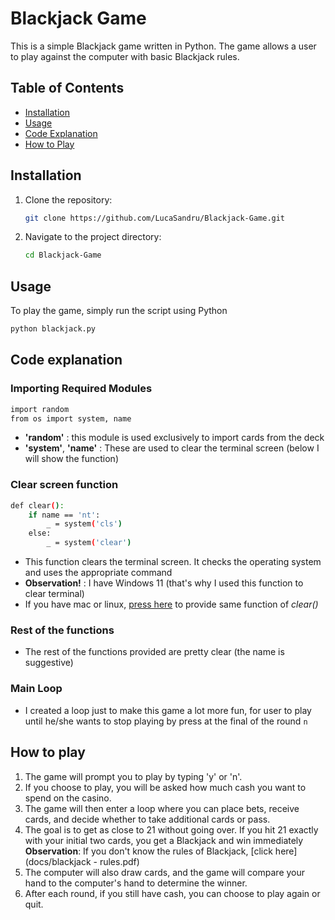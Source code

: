 # Blackjack Game

This is a simple Blackjack game written in Python. The game allows a user to play against the computer with basic Blackjack rules.

## Table of Contents
- [Installation](#installation)
- [Usage](#usage)
- [Code Explanation](#code-explanation)
- [How to Play](#how-to-play)

## Installation

1. Clone the repository:
   ```bash
   git clone https://github.com/LucaSandru/Blackjack-Game.git
   ```
   
2. Navigate to the project directory:
   ```bash
   cd Blackjack-Game
   ```
   
## Usage
To play the game, simply run the script using Python
```bash
python blackjack.py
```

## Code explanation

### Importing Required Modules
```bash
import random
from os import system, name
```
- **'random'** : this module is used exclusively to import cards from the deck
- **'system'**, **'name'** : These are used to clear the terminal screen (below I will show the function)

### Clear screen function
```bash
def clear():
    if name == 'nt':
        _ = system('cls')
    else:
        _ = system('clear')
```
- This function clears the terminal screen. It checks the operating system and uses the appropriate command
- **Observation!** : I have Windows 11 (that's why I used this function to clear terminal)
- If you have mac or linux, [press here](https://www.tutorialspoint.com/how-to-clear-python-shell) to provide same function of _clear()_

### Rest of the functions
- The rest of the functions provided are pretty clear (the name is suggestive)

### Main Loop
- I created a loop just to make this game a lot more fun, for user to play until he/she wants to stop playing by press at the final of the round `n`

## How to play
1. The game will prompt you to play by typing 'y' or 'n'.
2. If you choose to play, you will be asked how much cash you want to spend on the casino.
3. The game will then enter a loop where you can place bets, receive cards, and decide whether to take additional cards or pass.
4. The goal is to get as close to 21 without going over. If you hit 21 exactly with your initial two cards, you get a Blackjack and win immediately
   **Observation**: If you don't know the rules of Blackjack, [click here](docs/blackjack - rules.pdf)
6. The computer will also draw cards, and the game will compare your hand to the computer's hand to determine the winner.
7. After each round, if you still have cash, you can choose to play again or quit.
  

